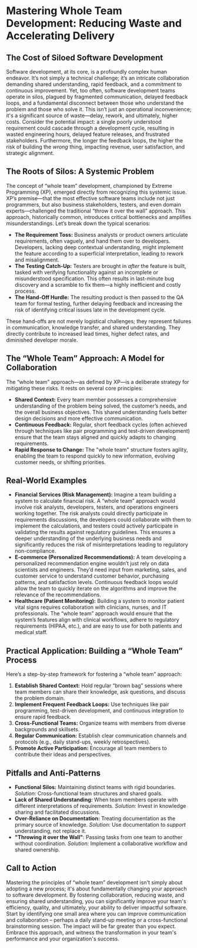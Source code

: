 # Mastering Whole Team Development: Reducing Waste and Accelerating Delivery

## The Cost of Siloed Software Development

Software development, at its core, is a profoundly complex human endeavor. It’s not simply a technical challenge; it’s an intricate collaboration demanding shared understanding, rapid feedback, and a commitment to continuous improvement. Yet, too often, software development teams operate in silos, plagued by fragmented communication, delayed feedback loops, and a fundamental disconnect between those who understand the problem and those who solve it. This isn’t just an operational inconvenience; it's a significant source of waste—delay, rework, and ultimately, higher costs. Consider the potential impact: a single poorly understood requirement could cascade through a development cycle, resulting in wasted engineering hours, delayed feature releases, and frustrated stakeholders. Furthermore, the longer the feedback loops, the higher the risk of building the _wrong_ thing, impacting revenue, user satisfaction, and strategic alignment.

## The Roots of Silos: A Systemic Problem

The concept of “whole team” development, championed by Extreme Programming (XP), emerged directly from recognizing this systemic issue. XP’s premise—that the most effective software teams include not just programmers, but also business stakeholders, testers, and even domain experts—challenged the traditional “throw it over the wall” approach. This approach, historically common, introduces critical bottlenecks and amplifies misunderstandings. Let’s break down the typical scenarios:

- **The Requirement Toss:** Business analysts or product owners articulate requirements, often vaguely, and hand them over to developers. Developers, lacking deep contextual understanding, might implement the feature according to a superficial interpretation, leading to rework and misalignment.
- **The Testing Catch-Up:** Testers are brought in _after_ the feature is built, tasked with verifying functionality against an incomplete or misunderstood specification. This often results in last-minute bug discovery and a scramble to fix them—a highly inefficient and costly process.
- **The Hand-Off Hurdle:** The resulting product is then passed to the QA team for formal testing, further delaying feedback and increasing the risk of identifying critical issues late in the development cycle.

These hand-offs are not merely logistical challenges; they represent failures in communication, knowledge transfer, and shared understanding. They directly contribute to increased lead times, higher defect rates, and diminished developer morale.

## The “Whole Team” Approach: A Model for Collaboration

The “whole team” approach—as defined by XP—is a deliberate strategy for mitigating these risks. It rests on several core principles:

- **Shared Context:** Every team member possesses a comprehensive understanding of the problem being solved, the customer’s needs, and the overall business objectives. This shared understanding fuels better design decisions and more effective communication.
- **Continuous Feedback:** Regular, short feedback cycles (often achieved through techniques like pair programming and test-driven development) ensure that the team stays aligned and quickly adapts to changing requirements.
- **Rapid Response to Change:** The "whole team" structure fosters agility, enabling the team to respond quickly to new information, evolving customer needs, or shifting priorities.

## Real-World Examples

- **Financial Services (Risk Management):** Imagine a team building a system to calculate financial risk. A “whole team” approach would involve risk analysts, developers, testers, and operations engineers working together. The risk analysts could directly participate in requirements discussions, the developers could collaborate with them to implement the calculations, and testers could actively participate in validating the results against regulatory guidelines. This ensures a deeper understanding of the underlying business needs and significantly reduces the risk of misinterpretations leading to regulatory non-compliance.
- **E-commerce (Personalized Recommendations):** A team developing a personalized recommendation engine wouldn’t just rely on data scientists and engineers. They’d need input from marketing, sales, and customer service to understand customer behavior, purchasing patterns, and satisfaction levels. Continuous feedback loops would allow the team to quickly iterate on the algorithms and improve the relevance of the recommendations.
- **Healthcare (Patient Monitoring):** Building a system to monitor patient vital signs requires collaboration with clinicians, nurses, and IT professionals. The “whole team” approach would ensure that the system’s features align with clinical workflows, adhere to regulatory requirements (HIPAA, etc.), and are easy to use for both patients and medical staff.

## Practical Application: Building a “Whole Team” Process

Here’s a step-by-step framework for fostering a “whole team” approach:

1.  **Establish Shared Context:** Hold regular “brown bag” sessions where team members can share their knowledge, ask questions, and discuss the problem domain.
2.  **Implement Frequent Feedback Loops:** Use techniques like pair programming, test-driven development, and continuous integration to ensure rapid feedback.
3.  **Cross-Functional Teams:** Organize teams with members from diverse backgrounds and skillsets.
4.  **Regular Communication:** Establish clear communication channels and protocols (e.g., daily stand-ups, weekly retrospectives).
5.  **Promote Active Participation:** Encourage all team members to contribute their ideas and perspectives.

## Pitfalls and Anti-Patterns

- **Functional Silos:** Maintaining distinct teams with rigid boundaries. _Solution:_ Cross-functional team structures and shared goals.
- **Lack of Shared Understanding:** When team members operate with different interpretations of requirements. _Solution:_ Invest in knowledge sharing and facilitated discussions.
- **Over-Reliance on Documentation:** Treating documentation as the primary source of knowledge. _Solution:_ Use documentation to _support_ understanding, not replace it.
- **"Throwing it over the Wall"**: Passing tasks from one team to another without coordination. _Solution:_ Implement a collaborative workflow and shared ownership.

## Call to Action

Mastering the principles of “whole team” development isn't simply about adopting a new process; it's about fundamentally changing your approach to software development. By fostering collaboration, reducing waste, and ensuring shared understanding, you can significantly improve your team's efficiency, quality, and ultimately, your ability to deliver impactful software. Start by identifying one small area where you can improve communication and collaboration – perhaps a daily stand-up meeting or a cross-functional brainstorming session. The impact will be far greater than you expect. Embrace this approach, and witness the transformation in your team's performance and your organization's success.

